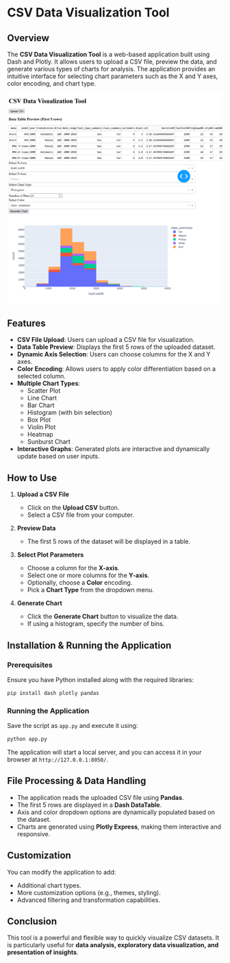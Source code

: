 # CSV Data Visualization Tool

## Overview
The **CSV Data Visualization Tool** is a web-based application built using Dash and Plotly. It allows users to upload a CSV file, preview the data, and generate various types of charts for analysis. The application provides an intuitive interface for selecting chart parameters such as the X and Y axes, color encoding, and chart type.

<img src="img/dash-app.png">

## Features
- **CSV File Upload**: Users can upload a CSV file for visualization.
- **Data Table Preview**: Displays the first 5 rows of the uploaded dataset.
- **Dynamic Axis Selection**: Users can choose columns for the X and Y axes.
- **Color Encoding**: Allows users to apply color differentiation based on a selected column.
- **Multiple Chart Types**:
  - Scatter Plot
  - Line Chart
  - Bar Chart
  - Histogram (with bin selection)
  - Box Plot
  - Violin Plot
  - Heatmap
  - Sunburst Chart
- **Interactive Graphs**: Generated plots are interactive and dynamically update based on user inputs.

## How to Use
1. **Upload a CSV File**
   - Click on the **Upload CSV** button.
   - Select a CSV file from your computer.

2. **Preview Data**
   - The first 5 rows of the dataset will be displayed in a table.

3. **Select Plot Parameters**
   - Choose a column for the **X-axis**.
   - Select one or more columns for the **Y-axis**.
   - Optionally, choose a **Color** encoding.
   - Pick a **Chart Type** from the dropdown menu.

4. **Generate Chart**
   - Click the **Generate Chart** button to visualize the data.
   - If using a histogram, specify the number of bins.

## Installation & Running the Application
### Prerequisites
Ensure you have Python installed along with the required libraries:
```bash
pip install dash plotly pandas
```

### Running the Application
Save the script as `app.py` and execute it using:
```bash
python app.py
```

The application will start a local server, and you can access it in your browser at `http://127.0.0.1:8050/`.

## File Processing & Data Handling
- The application reads the uploaded CSV file using **Pandas**.
- The first 5 rows are displayed in a **Dash DataTable**.
- Axis and color dropdown options are dynamically populated based on the dataset.
- Charts are generated using **Plotly Express**, making them interactive and responsive.

## Customization
You can modify the application to add:
- Additional chart types.
- More customization options (e.g., themes, styling).
- Advanced filtering and transformation capabilities.

## Conclusion
This tool is a powerful and flexible way to quickly visualize CSV datasets. It is particularly useful for **data analysis, exploratory data visualization, and presentation of insights**.




